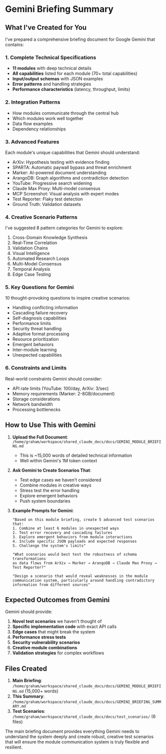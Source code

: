 # Gemini Briefing Summary

## What I've Created for You

I've prepared a comprehensive briefing document for Google Gemini that contains:

### 1. Complete Technical Specifications
- **11 modules** with deep technical details
- **All capabilities** listed for each module (70+ total capabilities)
- **Input/output schemas** with JSON examples
- **Error patterns** and handling strategies
- **Performance characteristics** (latency, throughput, limits)

### 2. Integration Patterns
- How modules communicate through the central hub
- Which modules work well together
- Data flow examples
- Dependency relationships

### 3. Advanced Features
Each module's unique capabilities that Gemini should understand:
- ArXiv: Hypothesis testing with evidence finding
- SPARTA: Automatic paywall bypass and threat enrichment
- Marker: AI-powered document understanding
- ArangoDB: Graph algorithms and contradiction detection
- YouTube: Progressive search widening
- Claude Max Proxy: Multi-model consensus
- MCP Screenshot: Visual analysis with expert modes
- Test Reporter: Flaky test detection
- Ground Truth: Validation datasets

### 4. Creative Scenario Patterns
I've suggested 8 pattern categories for Gemini to explore:
1. Cross-Domain Knowledge Synthesis
2. Real-Time Correlation
3. Validation Chains
4. Visual Intelligence
5. Automated Research Loops
6. Multi-Model Consensus
7. Temporal Analysis
8. Edge Case Testing

### 5. Key Questions for Gemini
10 thought-provoking questions to inspire creative scenarios:
- Handling conflicting information
- Cascading failure recovery
- Self-diagnosis capabilities
- Performance limits
- Security threat handling
- Adaptive format processing
- Resource prioritization
- Emergent behaviors
- Inter-module learning
- Unexpected capabilities

### 6. Constraints and Limits
Real-world constraints Gemini should consider:
- API rate limits (YouTube: 100/day, ArXiv: 3/sec)
- Memory requirements (Marker: 2-8GB/document)
- Storage considerations
- Network bandwidth
- Processing bottlenecks

## How to Use This with Gemini

1. **Upload the Full Document**: `/home/graham/workspace/shared_claude_docs/docs/GEMINI_MODULE_BRIEFING.md`
   - This is ~15,000 words of detailed technical information
   - Well within Gemini's 1M token context

2. **Ask Gemini to Create Scenarios That**:
   - Test edge cases we haven't considered
   - Combine modules in creative ways
   - Stress test the error handling
   - Explore emergent behaviors
   - Push system boundaries

3. **Example Prompts for Gemini**:
   ```
   "Based on this module briefing, create 5 advanced test scenarios that:
   1. Combine at least 6 modules in unexpected ways
   2. Test error recovery and cascading failures
   3. Explore emergent behaviors from module interactions
   4. Include specific JSON payloads and expected responses
   5. Challenge the system's limits"
   ```

   ```
   "What scenarios would best test the robustness of schema transformations 
   as data flows from ArXiv → Marker → ArangoDB → Claude Max Proxy → 
   Test Reporter?"
   ```

   ```
   "Design a scenario that would reveal weaknesses in the module 
   communication system, particularly around handling contradictory 
   information from different sources"
   ```

## Expected Outcomes from Gemini

Gemini should provide:
1. **Novel test scenarios** we haven't thought of
2. **Specific implementation code** with exact API calls
3. **Edge cases** that might break the system
4. **Performance stress tests**
5. **Security vulnerability scenarios**
6. **Creative module combinations**
7. **Validation strategies** for complex workflows

## Files Created

1. **Main Briefing**: `/home/graham/workspace/shared_claude_docs/docs/GEMINI_MODULE_BRIEFING.md` (15,000+ words)
2. **This Summary**: `/home/graham/workspace/shared_claude_docs/docs/GEMINI_BRIEFING_SUMMARY.md`
3. **Test Scenarios**: `/home/graham/workspace/shared_claude_docs/docs/test_scenarios/` (6 files)

The main briefing document provides everything Gemini needs to understand the system deeply and create robust, creative test scenarios that will ensure the module communication system is truly flexible and resilient.
